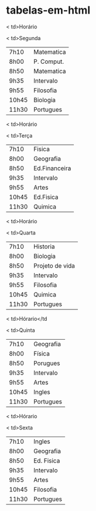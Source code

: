 # tabelas-em-html


<table>

<tr>

< td>Horário</td>

< td>Segunda</td>

<tbody>

<tr>

<td>7h10</td>

<td>Matematica</td>

</tr>

<tr>

<td>8h00</td>

<td>P. Comput.</td>

</tr>

<tr>

<td>8h50</td>

<td>Matematica</td>

</tr>

</tr>

<td>9h35</td>

<td>Intervalo</td>

</tr>

<tr>

<td>9h55</td>

<td>Filosofia</td>

</tr>

<tr>

<td>10h45</td>

<td>Biologia</td>

</tr>

<tr>

<td>11h30</td>

<td>Portugues</td>



<table>

<tr>

< td>Horário</td>

< td>Terça</td>

</tr>

<tr>

<td>7h10</td>

<td>Fisica</td>

</tr>

<tr>

<td>8h00</td>

<td>Geografia</td>

</tr>

<tr>

<td>8h50</td>

<td>Ed.Financeira</td>

</tr>

<tr>

<td>9h35</td>

<td>Intervalo</td>

</tr>

<tr>

<td>9h55</td>

<td>Artes</td>

</tr>

<tr>

<td>10h45</td>

<td>Ed.Fisica</td>

</tr>

<tr>

<td>11h30</td>

<td>Quimica</td>



<table>

<tr>

< td>Horário</td>

< td>Quarta</td>

<tbody>

<tr>

<td>7h10</td>

<td>Historia</td>

</tr>

<tr>

<td>8h00</td>

<td>Biologia</td>

</tr>

<tr>

<td>8h50</td>

<td>Projeto de vida</td>

</tr>

</tr>

<td>9h35</td>

<td>Intervalo</td>

</tr>

<tr>

<td>9h55</td>

<td>Filosofia</td>

</tr>

<tr>

<td>10h45</td>

<td>Quimica</td>

</tr>

<tr>

<td>11h30</td>

<td>Portugues</td>

<table>

<tr>

< td>Hórario</td

< td>Quinta</td>

<tbody>

<tr>

<td>7h10</td>

<td>Geografia</td>

</tr>

<tr>

<td>8h00</td>

<td>Física</td>

</tr>

<tr>

<td>8h50</td>

<td>Porugues</td>

</tr>

</tr>

<td>9h35</td>

<td>Intervalo</td>

</tr>

<tr>

<td>9h55</td>

<td>Artes</td>

</tr>

<tr>

<td>10h45</td>

<td>Ingles</td>

</tr>

<tr>

<td>11h30</td>

<td>Portugues</td>

<table>

<tr>

< td>Hórario</td>

< td>Sexta</td>

<tbody>

<tr>

<td>7h10</td>

<td>Ingles</td>

</tr>

<tr>

<td>8h00</td>

<td>Geografia</td>

</tr>

<tr>

<td>8h50</td>

<td>Ed. Fisica</td>

</tr>

</tr>

<td>9h35</td>

<td>Intervalo</td>

</tr>

<tr>

<td>9h55</td>

<td>Artes</td>

</tr>

<tr>

<td>10h45</td>

<td>Filosofia</td>

</tr>

<tr>

<td>11h30</td>

<td>Portugues</td>

</table>

<tr>
